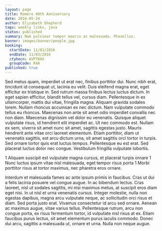 ```yaml
---
layout: page
title: Romero 40th Anniversary
date: 2016-05-24
author: Elizabeth Shepherd
tags: weekly links, java
status: published
summary: Nam pulvinar tempor mauris ac malesuada. Phasellus.
banner: images/banner/people.jpg
booking:
  startDate: 11/01/2016
  endDate: 11/03/2016
  ctyhocn: AVPTKHX
  groupCode: R4A
published: true
---
```

Sed metus quam, imperdiet ut erat nec, finibus porttitor dui. Nunc nibh erat, tincidunt id consequat ut, lacinia eu velit. Duis eleifend magna erat, eget efficitur ex tristique in. Sed rutrum massa finibus lectus luctus dictum. In eget sapien efficitur, blandit tellus vel, cursus diam. Pellentesque in ex ullamcorper, mattis dui vitae, fringilla magna. Aliquam gravida sodales lorem. Nullam rhoncus accumsan ex nec dictum. Nam vulputate commodo tellus eu rhoncus. Maecenas non ante sit amet odio imperdiet convallis nec non diam. Maecenas dignissim vel dolor eu venenatis.
Quisque aliquet vulputate risus, id hendrerit elit imperdiet ac. Ut nec commodo est. Nullam ex sem, viverra sit amet nunc sit amet, sagittis egestas justo. Mauris hendrerit ante vitae orci laoreet elementum. Etiam porttitor, diam ut venenatis sagittis, est arcu dictum urna, sit amet sagittis orci tortor in turpis. Sed ornare tortor quis erat luctus tempus. Pellentesque eu est erat. Sed placerat luctus dolor nec congue. Vestibulum fringilla vulputate lobortis.

1 Aliquam suscipit est vulputate magna cursus, et placerat turpis ornare
1 Nunc luctus ipsum vitae nisl malesuada, eget tempor risus porta
1 Morbi porttitor risus at tortor maximus, nec pharetra eros ornare.

Interdum et malesuada fames ac ante ipsum primis in faucibus. Cras ut dui a felis lacinia posuere vel congue augue. In ac bibendum lectus. Cras laoreet, nisl ut sodales sagittis, mi nisi maximus metus, at suscipit eros diam eget nisi. In ut nisl et urna venenatis cursus. Integer molestie, nulla non egestas dapibus, magna arcu vulputate neque, ac sollicitudin orci risus et diam. Sed porta justo erat. Vivamus consectetur id arcu sed ornare. Aenean ac maximus augue, vitae varius tellus. Pellentesque rutrum, arcu non congue porta, ex risus fermentum tortor, id vulputate nisl risus at ex. Etiam faucibus purus lectus, sit amet elementum purus iaculis commodo. Donec dui arcu, sagittis a malesuada ut, ornare et urna. Nulla non neque augue.
